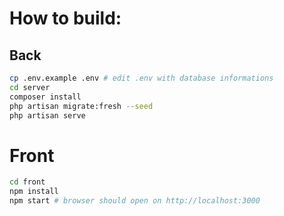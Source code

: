 # How to build:

## Back

```sh
cp .env.example .env # edit .env with database informations
cd server
composer install
php artisan migrate:fresh --seed
php artisan serve

```

# Front
```sh
cd front
npm install
npm start # browser should open on http://localhost:3000
```

